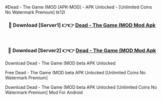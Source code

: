 #Dead - The Game (MOD [APK-MOD] - APK Unlocked - [Unlimited Coins No Watermark Premium] tk12l



<div align="center">

<h3>🔴 Download [Server1] 👉👉 <a href="https://momento.my/?title=Dead_-_The_Game_(MOD">Dead - The Game (MOD Mod Apk</a></h3><br>

<h3>🔴 Download [Server2] 👉👉 <a href="https://momento.my/?title=Dead_-_The_Game_(MOD">Dead - The Game (MOD Mod Apk</a></h3>
</div>



Download Dead - The Game (MOD beta APK Unlocked

Free Dead - The Game (MOD beta APK Unlocked [Unlimited Coins No Watermark Premium]

Download Dead - The Game (MOD beta APK Unlocked [Unlimited Coins No Watermark Premium] Mod For Android
